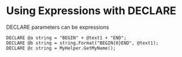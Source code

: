 # Using Expressions with DECLARE

DECLARE parameters can be expressions

```
DECLARE @a string = "BEGIN" + @text1 + "END";
DECLARE @b string = string.Format("BEGIN{0}END", @text1);
DECLARE @c string = MyHelper.GetMyName();
```


